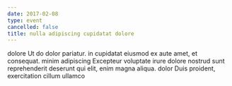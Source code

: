 ```yaml
---
date: 2017-02-08
type: event
cancelled: false
title: nulla adipiscing cupidatat dolore
---
```

dolore Ut do dolor pariatur. in cupidatat eiusmod ex aute amet, et consequat. minim adipiscing Excepteur voluptate irure dolore nostrud sunt reprehenderit deserunt qui elit, enim magna aliqua. dolor Duis proident, exercitation cillum ullamco
